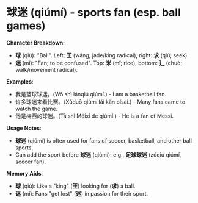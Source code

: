 # **球迷 (qiúmí) - sports fan (esp. ball games)**

**Character Breakdown**:  
- **球** (qiú): "Ball". Left: **王** (wáng; jade/king radical), right: **求** (qiú; seek).  
- **迷** (mí): "Fan; to be confused". Top: **米** (mǐ; rice), bottom: **辶** (chuò; walk/movement radical).

**Examples**:  
- 我是篮球球迷。(Wǒ shì lánqiú qiúmí.) - I am a basketball fan.  
- 许多球迷来看比赛。(Xǔduō qiúmí lái kàn bǐsài.) - Many fans came to watch the game.  
- 他是梅西的球迷。(Tā shì Méixī de qiúmí.) - He is a fan of Messi.

**Usage Notes**:  
- **球迷** (qiúmí) is often used for fans of soccer, basketball, and other ball sports.  
- Can add the sport before **球迷** (qiúmí): e.g., **足球球迷** (zúqiú qiúmí, soccer fan).

**Memory Aids**:  
- **球** (qiú): Like a "king" (**王**) looking for (**求**) a ball.  
- **迷** (mí): Fans "get lost" (**迷**) in passion for their sport.